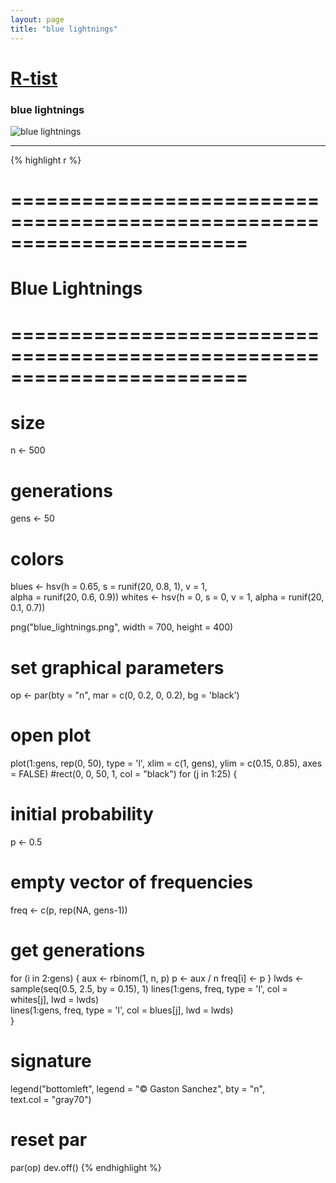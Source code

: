 ```yaml
---
layout: page
title: "blue lightnings"
---
```


# [R-tist](/artista) 

### blue lightnings 

![blue lightnings](../../images/artista/blue_lightnings.png) 

-----

{% highlight r %} 
# ======================================================================== 
# Blue Lightnings 
# ======================================================================== 
# size 
n <- 500 
 
# generations 
gens <- 50 
 
# colors 
blues <- hsv(h = 0.65, s = runif(20, 0.8, 1), v = 1,  
            alpha = runif(20, 0.6, 0.9)) 
whites <- hsv(h = 0, s = 0, v = 1, alpha = runif(20, 0.1, 0.7))  
 
 
png("blue_lightnings.png", width = 700, height = 400) 
# set graphical parameters 
op <- par(bty = "n", mar = c(0, 0.2, 0, 0.2), bg = 'black') 
# open plot 
plot(1:gens, rep(0, 50), type = 'l', xlim = c(1, gens), ylim = c(0.15, 0.85), 
     axes = FALSE) 
#rect(0, 0, 50, 1, col = "black") 
for (j in 1:25) 
{ 
  # initial probability 
  p <- 0.5 
  # empty vector of frequencies 
  freq <- c(p, rep(NA, gens-1)) 
  # get generations 
  for (i in 2:gens) 
  { 
    aux <- rbinom(1, n, p) 
    p <- aux / n 
    freq[i] <- p 
  } 
  lwds <- sample(seq(0.5, 2.5, by = 0.15), 1) 
  lines(1:gens, freq, type = 'l', col = whites[j], lwd = lwds)         
  lines(1:gens, freq, type = 'l', col = blues[j], lwd = lwds)         
} 
# signature 
legend("bottomleft", legend = "© Gaston Sanchez", bty = "n",  
       text.col = "gray70") 
# reset par 
par(op) 
dev.off() 
{% endhighlight %} 
